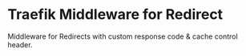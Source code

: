 # Traefik Middleware for Redirect

Middleware for Redirects with custom response code & cache control header.

